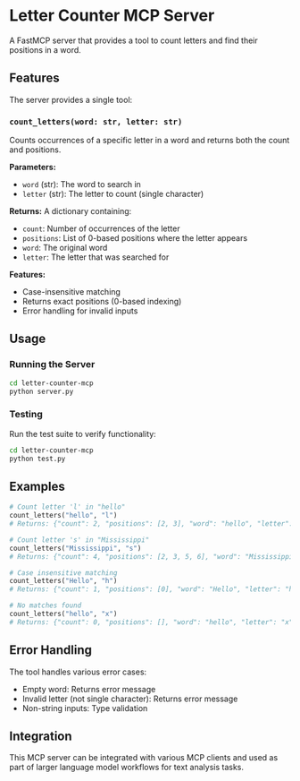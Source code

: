 # Letter Counter MCP Server

A FastMCP server that provides a tool to count letters and find their positions in a word.

## Features

The server provides a single tool:

### `count_letters(word: str, letter: str)`

Counts occurrences of a specific letter in a word and returns both the count and positions.

**Parameters:**
- `word` (str): The word to search in
- `letter` (str): The letter to count (single character)

**Returns:**
A dictionary containing:
- `count`: Number of occurrences of the letter
- `positions`: List of 0-based positions where the letter appears
- `word`: The original word
- `letter`: The letter that was searched for

**Features:**
- Case-insensitive matching
- Returns exact positions (0-based indexing)
- Error handling for invalid inputs

## Usage

### Running the Server

```bash
cd letter-counter-mcp
python server.py
```

### Testing

Run the test suite to verify functionality:

```bash
cd letter-counter-mcp
python test.py
```

## Examples

```python
# Count letter 'l' in "hello"
count_letters("hello", "l")
# Returns: {"count": 2, "positions": [2, 3], "word": "hello", "letter": "l"}

# Count letter 's' in "Mississippi" 
count_letters("Mississippi", "s")
# Returns: {"count": 4, "positions": [2, 3, 5, 6], "word": "Mississippi", "letter": "s"}

# Case insensitive matching
count_letters("Hello", "h")
# Returns: {"count": 1, "positions": [0], "word": "Hello", "letter": "h"}

# No matches found
count_letters("hello", "x")
# Returns: {"count": 0, "positions": [], "word": "hello", "letter": "x"}
```

## Error Handling

The tool handles various error cases:

- Empty word: Returns error message
- Invalid letter (not single character): Returns error message
- Non-string inputs: Type validation

## Integration

This MCP server can be integrated with various MCP clients and used as part of larger language model workflows for text analysis tasks.
